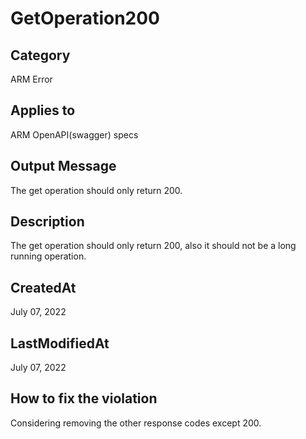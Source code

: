 # GetOperation200

## Category

ARM Error

## Applies to

ARM OpenAPI(swagger) specs

## Output Message

The get operation should only return 200.

## Description

The get operation should only return 200, also it should not be a long running operation.

## CreatedAt

July 07, 2022

## LastModifiedAt

July 07, 2022

## How to fix the violation

Considering removing the other response codes except 200.
